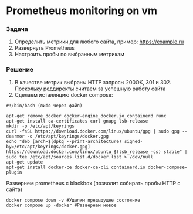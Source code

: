 # Prometheus monitoring on vm

### Задача
1) Определить метрики для любого сайта, пример: https://example.ru
2) Развернуть Prometheus
3) Настроить пробы по выбранным метрикам

### Решение
1) В качестве метрик выбраны HTTP запросы 200OK, 301 и 302. Поскольку реддиректы считаем за успешную работу сайта
2) Сделаем исталляцию docker compose:
```shell
#!/bin/bash (либо через файл)

apt-get remove docker docker-engine docker.io containerd runc
apt-get install ca-certificates curl gnupg lsb-release
mkdir -p /etc/apt/keyrings
curl -fsSL https://download.docker.com/linux/ubuntu/gpg | sudo gpg --dearmor -o /etc/apt/keyrings/docker.gpg
echo "deb [arch=$(dpkg --print-architecture) signed-by=/etc/apt/keyrings/docker.gpg] https://download.docker.com/linux/ubuntu $(lsb_release -cs) stable" | sudo tee /etc/apt/sources.list.d/docker.list > /dev/null
apt-get update
apt-get install docker-ce docker-ce-cli containerd.io docker-compose-plugin
```

Развернем prometheus с blackbox (позволит собирать пробы HTTP с сайта)
```shell
docker compose down -v #Удалим предыдущее состояние
docker compose up -docker #Развернем новое
```

